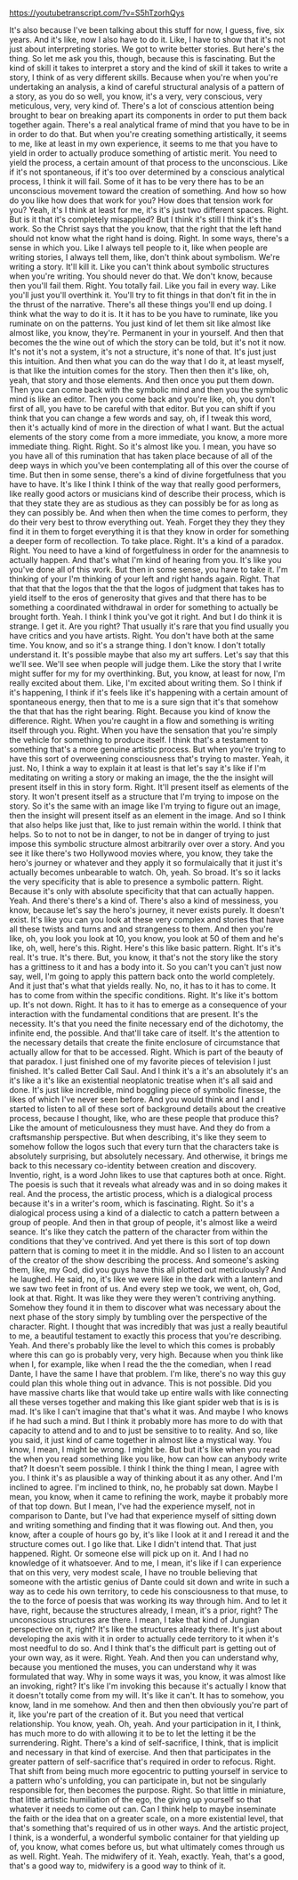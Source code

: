 https://youtubetranscript.com/?v=S5hTzorhQys

 It's also because I've been talking about this stuff for now, I guess, five, six years. And it's like, now I also have to do it. Like, I have to show that it's not just about interpreting stories. We got to write better stories. But here's the thing. So let me ask you this, though, because this is fascinating. But the kind of skill it takes to interpret a story and the kind of skill it takes to write a story, I think of as very different skills. Because when you're when you're undertaking an analysis, a kind of careful structural analysis of a pattern of a story, as you do so well, you know, it's a very, very conscious, very meticulous, very, very kind of. There's a lot of conscious attention being brought to bear on breaking apart its components in order to put them back together again. There's a real analytical frame of mind that you have to be in in order to do that. But when you're creating something artistically, it seems to me, like at least in my own experience, it seems to me that you have to yield in order to actually produce something of artistic merit. You need to yield the process, a certain amount of that process to the unconscious. Like if it's not spontaneous, if it's too over determined by a conscious analytical process, I think it will fail. Some of it has to be very there has to be an unconscious movement toward the creation of something. And how so how do you like how does that work for you? How does that tension work for you? Yeah, it's I think at least for me, it's it's just two different spaces. Right. But is it that it's completely misapplied? But I think it's still I think it's the work. So the Christ says that the you know, that the right that the left hand should not know what the right hand is doing. Right. In some ways, there's a sense in which you. Like I always tell people to it, like when people are writing stories, I always tell them, like, don't think about symbolism. We're writing a story. It'll kill it. Like you can't think about symbolic structures when you're writing. You should never do that. We don't know, because then you'll fail them. Right. You totally fail. Like you fail in every way. Like you'll just you'll overthink it. You'll try to fit things in that don't fit in the in the thrust of the narrative. There's all these things you'll end up doing. I think what the way to do it is. It it has to be you have to ruminate, like you ruminate on on the patterns. You just kind of let them sit like almost like almost like, you know, they're. Permanent in your in yourself. And then that becomes the the wine out of which the story can be told, but it's not it now. It's not it's not a system, it's not a structure, it's none of that. It's just just this intuition. And then what you can do the way that I do it, at least myself, is that like the intuition comes for the story. Then then then it's like, oh, yeah, that story and those elements. And then once you put them down. Then you can come back with the symbolic mind and then you the symbolic mind is like an editor. Then you come back and you're like, oh, you don't first of all, you have to be careful with that editor. But you can shift if you think that you can change a few words and say, oh, if I tweak this word, then it's actually kind of more in the direction of what I want. But the actual elements of the story come from a more immediate, you know, a more more immediate thing. Right. Right. So it's almost like you. I mean, you have so you have all of this rumination that has taken place because of all of the deep ways in which you've been contemplating all of this over the course of time. But then in some sense, there's a kind of divine forgetfulness that you have to have. It's like I think I think of the way that really good performers, like really good actors or musicians kind of describe their process, which is that they state they are as studious as they can possibly be for as long as they can possibly be. And when then when the time comes to perform, they do their very best to throw everything out. Yeah. Forget they they they they find it in them to forget everything it is that they know in order for something a deeper form of recollection. To take place. Right. It's a kind of a paradox. Right. You need to have a kind of forgetfulness in order for the anamnesis to actually happen. And that's what I'm kind of hearing from you. It's like you you've done all of this work. But then in some sense, you have to take it. I'm thinking of your I'm thinking of your left and right hands again. Right. That that that that the logos that the that the logos of judgment that takes has to yield itself to the eros of generosity that gives and that there has to be something a coordinated withdrawal in order for something to actually be brought forth. Yeah. I think I think you've got it right. And but I do think it is strange. I get it. Are you right? That usually it's rare that you find usually you have critics and you have artists. Right. You don't have both at the same time. You know, and so it's a strange thing. I don't know. I don't totally understand it. It's possible maybe that also my art suffers. Let's say that this we'll see. We'll see when people will judge them. Like the story that I write might suffer for my for my overthinking. But, you know, at least for now, I'm really excited about them. Like, I'm excited about writing them. So I think if it's happening, I think if it's feels like it's happening with a certain amount of spontaneous energy, then that to me is a sure sign that it's that somehow the that that has the right bearing. Right. Because you kind of know the difference. Right. When you're caught in a flow and something is writing itself through you. Right. When you have the sensation that you're simply the vehicle for something to produce itself. I think that's a testament to something that's a more genuine artistic process. But when you're trying to have this sort of overweening consciousness that's trying to master. Yeah, it just. No, I think a way to explain it at least is that let's say it's like if I'm meditating on writing a story or making an image, the the the insight will present itself in this in story form. Right. It'll present itself as elements of the story. It won't present itself as a structure that I'm trying to impose on the story. So it's the same with an image like I'm trying to figure out an image, then the insight will present itself as an element in the image. And so I think that also helps like just that, like to just remain within the world. I think that helps. So to not to not be in danger, to not be in danger of trying to just impose this symbolic structure almost arbitrarily over over a story. And you see it like there's two Hollywood movies where, you know, they take the hero's journey or whatever and they apply it so formulaically that it just it's actually becomes unbearable to watch. Oh, yeah. So broad. It's so it lacks the very specificity that is able to presence a symbolic pattern. Right. Because it's only with absolute specificity that that can actually happen. Yeah. And there's there's a kind of. There's also a kind of messiness, you know, because let's say the hero's journey, it never exists purely. It doesn't exist. It's like you can you look at these very complex and stories that have all these twists and turns and and strangeness to them. And then you're like, oh, you look you look at 10, you know, you look at 50 of them and he's like, oh, well, here's this. Right. Here's this like basic pattern. Right. It's it's real. It's true. It's there. But, you know, it that's not the story like the story has a grittiness to it and has a body into it. So you can't you can't just now say, well, I'm going to apply this pattern back onto the world completely. And it just that's what that yields really. No, no, it has to it has to come. It has to come from within the specific conditions. Right. It's like it's bottom up. It's not down. Right. It has to it has to emerge as a consequence of your interaction with the fundamental conditions that are present. It's the necessity. It's that you need the finite necessary end of the dichotomy, the infinite end, the possible. And that'll take care of itself. It's the attention to the necessary details that create the finite enclosure of circumstance that actually allow for that to be accessed. Right. Which is part of the beauty of that paradox. I just finished one of my favorite pieces of television I just finished. It's called Better Call Saul. And I think it's a it's an absolutely it's an it's like a it's like an existential neoplatonic treatise when it's all said and done. It's just like incredible, mind boggling piece of symbolic finesse, the likes of which I've never seen before. And you would think and I and I started to listen to all of these sort of background details about the creative process, because I thought, like, who are these people that produce this? Like the amount of meticulousness they must have. And they do from a craftsmanship perspective. But when describing, it's like they seem to somehow follow the logos such that every turn that the characters take is absolutely surprising, but absolutely necessary. And otherwise, it brings me back to this necessary co-identity between creation and discovery. Inventio, right, is a word John likes to use that captures both at once. Right. The poesis is such that it reveals what already was and in so doing makes it real. And the process, the artistic process, which is a dialogical process because it's in a writer's room, which is fascinating. Right. So it's a dialogical process using a kind of a dialectic to catch a pattern between a group of people. And then in that group of people, it's almost like a weird seance. It's like they catch the pattern of the character from within the conditions that they've contrived. And yet there is this sort of top down pattern that is coming to meet it in the middle. And so I listen to an account of the creator of the show describing the process. And someone's asking them, like, my God, did you guys have this all plotted out meticulously? And he laughed. He said, no, it's like we were like in the dark with a lantern and we saw two feet in front of us. And every step we took, we went, oh, God, look at that. Right. It was like they were they weren't contriving anything. Somehow they found it in them to discover what was necessary about the next phase of the story simply by tumbling over the perspective of the character. Right. I thought that was incredibly that was just a really beautiful to me, a beautiful testament to exactly this process that you're describing. Yeah. And there's probably like the level to which this comes is probably where this can go is probably very, very high. Because when you think like when I, for example, like when I read the the the comedian, when I read Dante, I have the same I have that problem. I'm like, there's no way this guy could plan this whole thing out in advance. This is not possible. Did you have massive charts like that would take up entire walls with like connecting all these verses together and making this like giant spider web that is is is mad. It's like I can't imagine that that's what it was. And maybe I who knows if he had such a mind. But I think it probably more has more to do with that capacity to attend and to and to just be sensitive to to reality. And so, like you said, it just kind of came together in almost like a mystical way. You know, I mean, I might be wrong. I might be. But but it's like when you read the when you read something like you like, how can how can anybody write that? It doesn't seem possible. I think I think the thing I mean, I agree with you. I think it's as plausible a way of thinking about it as any other. And I'm inclined to agree. I'm inclined to think, no, he probably sat down. Maybe I mean, you know, when it came to refining the work, maybe it probably more of that top down. But I mean, I've had the experience myself, not in comparison to Dante, but I've had that experience myself of sitting down and writing something and finding that it was flowing out. And then, you know, after a couple of hours go by, it's like I look at it and I reread it and the structure comes out. I go like that. Like I didn't intend that. That just happened. Right. Or someone else will pick up on it. And I had no knowledge of it whatsoever. And to me, I mean, it's like if I can experience that on this very, very modest scale, I have no trouble believing that someone with the artistic genius of Dante could sit down and write in such a way as to cede his own territory, to cede his consciousness to that muse, to the to the force of poesis that was working its way through him. And to let it have, right, because the structures already, I mean, it's a prior, right? The unconscious structures are there. I mean, I take that kind of Jungian perspective on it, right? It's like the structures already there. It's just about developing the axis with it in order to actually cede territory to it when it's most needful to do so. And I think that's the difficult part is getting out of your own way, as it were. Right. Yeah. And then you can understand why, because you mentioned the muses, you can understand why it was formulated that way. Why in some ways it was, you know, it was almost like an invoking, right? It's like I'm invoking this because it's actually I know that it doesn't totally come from my will. It's like it can't. It has to somehow, you know, land in me somehow. And then and then then obviously you're part of it, like you're part of the creation of it. But you need that vertical relationship. You know, yeah. Oh, yeah. And your participation in it, I think, has much more to do with allowing it to be to let the letting it be the surrendering. Right. There's a kind of self-sacrifice, I think, that is implicit and necessary in that kind of exercise. And then that participates in the greater pattern of self-sacrifice that's required in order to refocus. Right. That shift from being much more egocentric to putting yourself in service to a pattern who's unfolding, you can participate in, but not be singularly responsible for, then becomes the purpose. Right. So that little in miniature, that little artistic humiliation of the ego, the giving up yourself so that whatever it needs to come out can. Can I think help to maybe inseminate the faith or the idea that on a greater scale, on a more existential level, that that's something that's required of us in other ways. And the artistic project, I think, is a wonderful, a wonderful symbolic container for that yielding up of, you know, what comes before us, but what ultimately comes through us as well. Right. Yeah. The midwifery of it. Yeah, exactly. Yeah, that's a good, that's a good way to, midwifery is a good way to think of it.